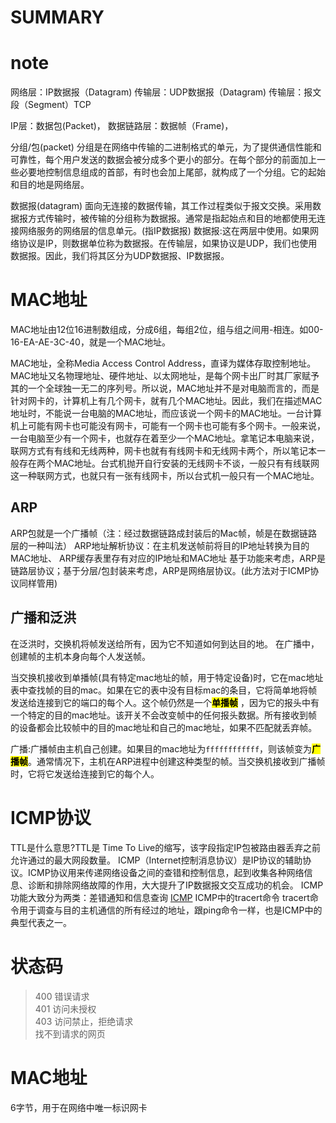 # SUMMARY

# note

网络层：IP数据报（Datagram)
传输层：UDP数据报（Datagram)
传输层：报文段（Segment）TCP

IP层：数据包(Packet)， 数据链路层：数据帧（Frame)，

分组/包(packet)
分组是在网络中传输的二进制格式的单元，为了提供通信性能和可靠性，每个用户发送的数据会被分成多个更小的部分。在每个部分的前面加上一些必要地控制信息组成的首部，有时也会加上尾部，就构成了一个分组。它的起始和目的地是网络层。

数据报(datagram)
面向无连接的数据传输，其工作过程类似于报文交换。采用数据报方式传输时，被传输的分组称为数据报。通常是指起始点和目的地都使用无连接网络服务的网络层的信息单元。(指IP数据报)
数据报:这在两层中使用。如果网络协议是IP，则数据单位称为数据报。在传输层，如果协议是UDP，我们也使用数据报。因此，我们将其区分为UDP数据报、IP数据报。

# MAC地址

MAC地址由12位16进制数组成，分成6组，每组2位，组与组之间用-相连。如00-16-EA-AE-3C-40，就是一个MAC地址。

MAC地址，全称Media Access Control
Address，直译为媒体存取控制地址。MAC地址又名物理地址、硬件地址、以太网地址，是每个网卡出厂时其厂家赋予其的一个全球独一无二的序列号。所以说，MAC地址并不是对电脑而言的，而是针对网卡的，计算机上有几个网卡，就有几个MAC地址。因此，我们在描述MAC地址时，不能说一台电脑的MAC地址，而应该说一个网卡的MAC地址。一台计算机上可能有网卡也可能没有网卡，可能有一个网卡也可能有多个网卡。一般来说，一台电脑至少有一个网卡，也就存在着至少一个MAC地址。拿笔记本电脑来说，联网方式有有线和无线两种，网卡也就有有线网卡和无线网卡两个，所以笔记本一般存在两个MAC地址。台式机抛开自行安装的无线网卡不谈，一般只有有线联网这一种联网方式，也就只有一张有线网卡，所以台式机一般只有一个MAC地址。

## ARP

ARP包就是一个广播帧（注：经过数据链路成封装后的Mac帧，帧是在数据链路层的一种叫法） ARP地址解析协议：在主机发送帧前将目的IP地址转换为目的MAC地址、 ARP缓存表里存有对应的IP地址和MAC地址
基于功能来考虑，ARP是链路层协议；基于分层/包封装来考虑，ARP是网络层协议。(此方法对于ICMP协议同样管用)

## 广播和泛洪

在泛洪时，交换机将帧发送给所有，因为它不知道如何到达目的地。 在广播中，创建帧的主机本身向每个人发送帧。

当交换机接收到单播帧(具有特定mac地址的帧，用于特定设备)时，它在mac地址表中查找帧的目的mac。如果在它的表中没有目标mac的条目，它将简单地将帧发送给连接到它的端口的每个人。这个帧仍然是一个<mark>**单播帧**</mark>
，因为它的报头中有一个特定的目的mac地址。该开关不会改变帧中的任何报头数据。所有接收到帧的设备都会比较帧中的目的mac地址和自己的mac地址，如果不匹配就丢弃帧。

广播:广播帧由主机自己创建。如果目的mac地址为`ffffffffffff`，则该帧变为<mark>**广播帧**</mark>。通常情况下，主机在ARP进程中创建这种类型的帧。当交换机接收到广播帧时，它将它发送给连接到它的每个人。

# ICMP协议

TTL是什么意思?TTL是 Time To Live的缩写，该字段指定IP包被路由器丢弃之前允许通过的最大网段数量。
ICMP（Internet控制消息协议）是IP协议的辅助协议。ICMP协议用来传递网络设备之间的查错和控制信息，起到收集各种网络信息、诊断和排除网络故障的作用，大大提升了IP数据报文交互成功的机会。
ICMP功能大致分为两类：差错通知和信息查询
[ICMP](https://zhuanlan.zhihu.com/p/387469317)
ICMP中的tracert命令
tracert命令用于调查与目的主机通信的所有经过的地址，跟ping命令一样，也是ICMP中的典型代表之一。

# 状态码

> 400 错误请求  
> 401 访问未授权  
> 403 访问禁止，拒绝请求  
> 找不到请求的网页

# MAC地址

6字节，用于在网络中唯一标识网卡